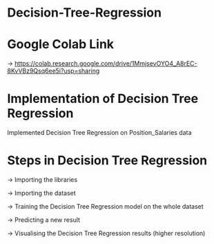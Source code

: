# Decision-Tree-Regression

# Google Colab Link

-> https://colab.research.google.com/drive/1MmjsevOYO4_A8rEC-8KvVBz9Qsq6ee5i?usp=sharing

# Implementation of Decision Tree Regression

Implemented Decision Tree Regression on Position_Salaries data

# Steps in Decision Tree Regression

-> Importing the libraries

-> Importing the dataset

-> Training the Decision Tree Regression model on the whole dataset

-> Predicting a new result

-> Visualising the Decision Tree Regression results (higher resolution)





